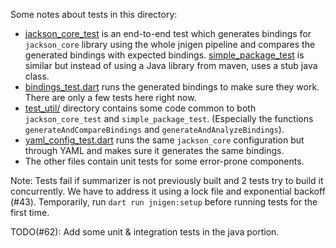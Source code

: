 Some notes about tests in this directory:

* [jackson_core_test](jackson_core_test/) is an end-to-end test which generates bindings for `jackson_core` library using the whole jnigen pipeline and compares the generated bindings with expected bindings. [simple_package_test](simple_package_test/) is similar but instead of using a Java library from maven, uses a stub java class.
* [bindings_test.dart](bindings_test.dart) runs the generated bindings to make sure they work. There are only a few tests here right now.
* [test_util/](test_util/) directory contains some code common to both `jackson_core_test` and `simple_package_test`. (Especially the functions `generateAndCompareBindings` and `generateAndAnalyzeBindings`).
* [yaml_config_test.dart](yaml_config_test.dart) runs the same `jackson_core` configuration but through YAML and makes sure it generates the same bindings.
* The other files contain unit tests for some error-prone components.

Note: Tests fail if summarizer is not previously built and 2 tests try to build it concurrently. We have to address it using a lock file and exponential backoff (#43). Temporarily, run `dart run jnigen:setup` before running tests for the first time.

TODO(#62): Add some unit & integration tests in the java portion.
